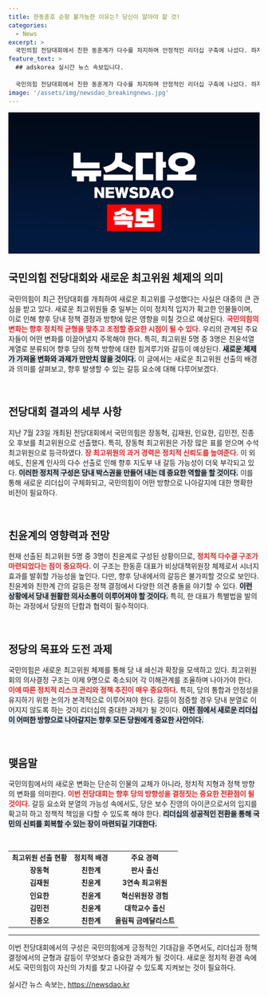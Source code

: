```yaml
---
title: 한동훈호 순항 불가능한 이유는? 당신이 알아야 할 것!
categories:
  - News
excerpt: >
  국민의힘 전당대회에서 친한 동훈계가 다수를 차지하며 안정적인 리더십 구축에 나섰다. 하지만, 친윤계의 강한 견제가 예고되며 당 내 갈등 가능성이 커졌다. 이는 정책 결정 과정에서 충돌을 야기할 수 있는 요소로 주목된다.
feature_text: >
  ## adskorea 실시간 뉴스 속보입니다.

  국민의힘 전당대회에서 친한 동훈계가 다수를 차지하며 안정적인 리더십 구축에 나섰다. 하지만, 친윤계의 강한 견제가 예고되며 당 내 갈등 가능성이 커졌다. 이는 정책 결정 과정에서 충돌을 야기할 수 있는 요소로 주목된다.
image: '/assets/img/newsdao_breakingnews.jpg'
---
```


<p><img src="/assets/img/newsdao_breakingnews.jpg" alt="adskorea 속보" /></p>

<h2 data-ke-size="size26">국민의힘 전당대회와 새로운 최고위원 체제의 의미</h2>

<p data-ke-size="size16">국민의힘이 최근 전당대회를 개최하여 새로운 최고위를 구성했다는 사실은 대중의 큰 관심을 받고 있다. 새로운 최고위원들 중 일부는 이미 정치적 입지가 확고한 인물들이며, 이로 인해 향후 당내 정책 결정과 방향에 많은 영향을 미칠 것으로 예상된다. <b><span style="color: #ee2323;">국민의힘의 변화는 향후 정치적 균형을 맞추고 조정할 중요한 시점이 될 수 있다.</span></b> 우리의 관계된 주요자들이 어떤 변화를 이끌어낼지 주목해야 한다. 특히, 최고위원 5명 중 3명은 친윤석열계열로 분류되어 향후 당의 정책 방향에 대한 힘겨루기와 갈등이 예상된다. <b><span style="background-color: #21538527;">새로운 체제가 가져올 변화와 과제가 만만치 않을 것이다.</span></b> 이 글에서는 새로운 최고위원 선출의 배경과 의미를 살펴보고, 향후 발생할 수 있는 갈등 요소에 대해 다루어보겠다.</p>

<p data-ke-size="size16">&nbsp;</p>

<h2 data-ke-size="size26">전당대회 결과의 세부 사항</h2>

<p data-ke-size="size16">지난 7월 23일 개최된 전당대회에서 국민의힘은 장동혁, 김재원, 인요한, 김민전, 진종오 후보를 최고위원으로 선출했다. 특히, 장동혁 최고위원은 가장 많은 표를 얻으며 수석 최고위원으로 등극하였다. <b><span style="color: #ee2323;">장 최고위원의 과거 경력은 정치적 신뢰도를 높여준다.</span></b> 이 외에도, 친윤계 인사의 다수 선출로 인해 향후 지도부 내 갈등 가능성이 더욱 부각되고 있다. <b><span style="background-color: #21538527;">이러한 정치적 구성은 당내 박스권을 만들어 내는 데 중요한 역할을 할 것이다.</span></b> 이를 통해 새로운 리더십이 구체화되고, 국민의힘이 어떤 방향으로 나아갈지에 대한 명확한 비전이 필요하다.</p>

<p data-ke-size="size16">&nbsp;</p>

<h2 data-ke-size="size26">친윤계의 영향력과 전망</h2>

<p data-ke-size="size16">현재 선출된 최고위원 5명 중 3명이 친윤계로 구성된 상황이므로, <b><span style="color: #ee2323;">정치적 다수결 구조가 마련되었다는 점이 중요하다.</span></b> 이 구조는 한동훈 대표가 비상대책위원장 체제로서 시너지 효과를 발휘할 가능성을 높인다. 다만, 향후 당내에서의 갈등은 불가피할 것으로 보인다. 친윤계와 친한계 간의 갈등은 정책 결정에서 다양한 의견 충돌을 야기할 수 있다. <b><span style="background-color: #21538527;">이런 상황에서 당내 원활한 의사소통이 이루어져야 할 것이다.</span></b> 특히, 한 대표가 특별법을 발의하는 과정에서 당원의 단합과 협력이 필수적이다.</p>

<p data-ke-size="size16">&nbsp;</p>

<h2 data-ke-size="size26">정당의 목표와 도전 과제</h2>

<p data-ke-size="size16">국민의힘은 새로운 최고위원 체제를 통해 당 내 쇄신과 확장을 모색하고 있다. 최고위원회의 의사결정 구조는 이제 9명으로 축소되어 각 이해관계를 조율하며 나아가야 한다. <b><span style="color: #ee2323;">이에 따른 정치적 리스크 관리와 정책 추진이 매우 중요하다.</span></b> 특히, 당의 통합과 안정성을 유지하기 위한 논의가 본격적으로 이루어져야 한다. 갈등이 점증할 경우 당내 분열로 이어지지 않도록 하는 것이 리더십의 중대한 과제가 될 것이다. <b><span style="background-color: #21538527;">이런 점에서 새로운 리더십이 어떠한 방향으로 나아갈지는 향후 모든 당원에게 중요한 사안이다.</span></b></p>

<p data-ke-size="size16">&nbsp;</p>

<h2 data-ke-size="size26">맺음말</h2>

<p data-ke-size="size16">국민의힘에서의 새로운 변화는 단순히 인물의 교체가 아니라, 정치적 지형과 정책 방향의 변화를 의미한다. <b><span style="color: #ee2323;">이번 전당대회는 향후 당의 방향성을 결정짓는 중요한 전환점이 될 것이다.</span></b> 갈등 요소와 분열의 가능성 속에서도, 당은 보수 진영의 아이콘으로서의 입지를 확고히 하고 정책적 책임을 다할 수 있도록 해야 한다. <b><span style="background-color: #21538527;">리더십의 성공적인 전환을 통해 국민의 신뢰를 회복할 수 있는 장이 마련되길 기대한다.</span></b></p>

<p data-ke-size="size16">&nbsp;</p>

<table>
<tr>
<td style="text-align: center; height: 17px;"><b>최고위원 선출 현황</b></td>
<td style="text-align: center; height: 17px;"><b>정치적 배경</b></td>
<td style="text-align: center; height: 17px;"><b>주요 경력</b></td>
</tr>
<tr>
<td style="text-align: center; height: 17px;"><b>장동혁</b></td>
<td style="text-align: center; height: 17px;"><b>친한계</b></td>
<td style="text-align: center; height: 17px;"><b>판사 출신</b></td>
</tr>
<tr>
<td style="text-align: center; height: 17px;"><b>김재원</b></td>
<td style="text-align: center; height: 17px;"><b>친윤계</b></td>
<td style="text-align: center; height: 17px;"><b>3연속 최고위원</b></td>
</tr>
<tr>
<td style="text-align: center; height: 17px;"><b>인요한</b></td>
<td style="text-align: center; height: 17px;"><b>친윤계</b></td>
<td style="text-align: center; height: 17px;"><b>혁신위원장 경험</b></td>
</tr>
<tr>
<td style="text-align: center; height: 17px;"><b>김민전</b></td>
<td style="text-align: center; height: 17px;"><b>친윤계</b></td>
<td style="text-align: center; height: 17px;"><b>대학교수 출신</b></td>
</tr>
<tr>
<td style="text-align: center; height: 17px;"><b>진종오</b></td>
<td style="text-align: center; height: 17px;"><b>친한계</b></td>
<td style="text-align: center; height: 17px;"><b>올림픽 금메달리스트</b></td>
</tr>
</table>

<hr />

<p data-ke-size="size16">이번 전당대회에서의 구성은 국민의힘에게 긍정적인 기대감을 주면서도, 리더십과 정책 결정에서의 균형과 갈등이 무엇보다 중요한 과제가 될 것이다. 새로운 정치적 환경 속에서도 국민의힘이 자신의 가치를 찾고 나아갈 수 있도록 지켜보는 것이 필요하다.</p>
실시간 뉴스 속보는, <a href="https://newsdao.kr" rel="dofollow">https://newsdao.kr</a>



